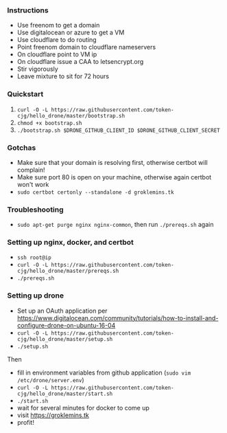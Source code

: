 ### Instructions

* Use freenom to get a domain
* Use digitalocean or azure to get a VM
* Use cloudflare to do routing
* Point freenom domain to cloudflare nameservers
* On cloudflare point to VM ip
* On cloudflare issue a CAA to letsencrypt.org
* Stir vigorously
* Leave mixture to sit for 72 hours

### Quickstart

1. `curl -O -L https://raw.githubusercontent.com/token-cjg/hello_drone/master/bootstrap.sh`
1. `chmod +x bootstrap.sh`
1. `./bootstrap.sh $DRONE_GITHUB_CLIENT_ID $DRONE_GITHUB_CLIENT_SECRET`


### Gotchas

* Make sure that your domain is resolving first, otherwise certbot will complain!
* Make sure port 80 is open on your machine, otherwise again certbot won't work
* `sudo certbot certonly --standalone -d groklemins.tk`

### Troubleshooting

* `sudo apt-get purge nginx nginx-common`, then run `./prereqs.sh` again

### Setting up nginx, docker, and certbot

* `ssh root@ip`
* `curl -O -L https://raw.githubusercontent.com/token-cjg/hello_drone/master/prereqs.sh`
* `./prereqs.sh`

### Setting up drone

* Set up an OAuth application per https://www.digitalocean.com/community/tutorials/how-to-install-and-configure-drone-on-ubuntu-16-04
* `curl -O -L https://raw.githubusercontent.com/token-cjg/hello_drone/master/setup.sh`
* `./setup.sh`

Then

* fill in environment variables from github application (`sudo vim /etc/drone/server.env`)
* `curl -O -L https://raw.githubusercontent.com/token-cjg/hello_drone/master/start.sh`
* `./start.sh`
* wait for several minutes for docker to come up
* visit https://groklemins.tk
* profit!
